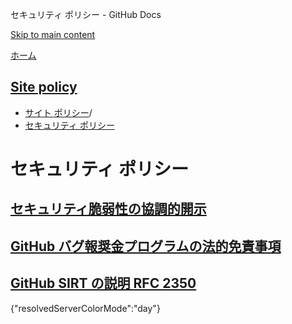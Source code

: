 セキュリティ ポリシー - GitHub Docs

[Skip to main content](#main-content)

[ホーム](/ja)

[Site policy](/ja/site-policy)
----------

* [サイト ポリシー](/ja/site-policy)/
* [セキュリティ ポリシー](/ja/site-policy/security-policies)

セキュリティ ポリシー
==========

[セキュリティ脆弱性の協調的開示](/ja/site-policy/security-policies/coordinated-disclosure-of-security-vulnerabilities)
----------

[GitHub バグ報奨金プログラムの法的免責事項](/ja/site-policy/security-policies/github-bug-bounty-program-legal-safe-harbor)
----------

[GitHub SIRT の説明 RFC 2350](/ja/site-policy/security-policies/github-sirt-description-rfc-2350)
----------

{"resolvedServerColorMode":"day"}
